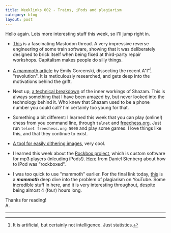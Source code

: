 ```yaml
---
title: Weeklinks 002 - Trains, iPods and plagiarism
category: blog
layout: post
---
```


Hello again. Lots more interesting stuff this week, so I'll jump right in.

- [This](https://social.hackerspace.pl/@q3k/111528162462505087) is a fascinating Mastodon thread. A very impressive reverse engineering of some train software, showing that it was deliberately designed to brick itself when being fixed at third-party repair workshops. Capitalism makes people do silly things.

- [A mammoth article](https://emilygorcenski.com/post/making-god/?utm_source=substack&utm_medium=email) by Emily Gorcenski, dissecting the recent A"I"[^1] "revolution". It is meticulously researched, and gets deep into the motivations behind the grift.

- Next up, [a technical breakdown](https://www.cameronmacleod.com/blog/how-does-shazam-work) of the inner workings of Shazam. This is always something that I have been amazed by, but never looked into the technology behind it. Who knew that Shazam used to be a phone number you could call? I'm certainly too young for that.

- Something a bit different: I learned this week that you can play (online!) chess from you command line, through `telnet` and [freechess.org](freechess.org). Just run `telnet freechess.org 5000` and play some games. I love things like this, and that they continue to exist.

- [A tool for easily dithering images](https://seleb.github.io/ordered-dither-maker/), very cool.

- I learned this week about the [Rockbox project](https://www.rockbox.org/), which is custom software for mp3 players (inlcuding iPods!). [Here](https://mastodon.social/@bagder/111538350617290554) from Daniel Stenberg about how to iPod was "rockboxed".

- I was too quick to use "mammoth" earlier. For the final link today, [this](https://www.youtube.com/watch?v=yDp3cB5fHXQ) is a ***mammoth*** deep dive into the problem of plagiarism on YouTube. Some incredible stuff in here, and it is very interesting throughout, despite being almost 4 (four) hours long.

Thanks for reading!<br>
A.

<hr>

[^1]: It is artificial, but certainly not intelligence. Just statistics.